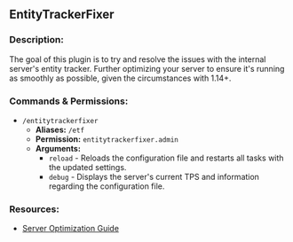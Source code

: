 ## EntityTrackerFixer

### Description:
The goal of this plugin is to try and resolve the issues with the internal server's entity tracker.
Further optimizing your server to ensure it's running as smoothly as possible, given the circumstances with 1.14+.

### Commands & Permissions:
* `/entitytrackerfixer`
  * **Aliases:** `/etf`
  * **Permission:** `entitytrackerfixer.admin`
  * **Arguments:**
    * `reload` - Reloads the configuration file and restarts all tasks with the updated settings.
    * `debug` - Displays the server's current TPS and information regarding the configuration file.

### Resources:
* [Server Optimization Guide](https://www.spigotmc.org/threads/283181/)